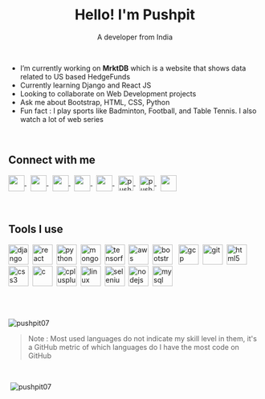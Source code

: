 <h1 align="center">Hello! I'm Pushpit</h1>

<p align="center">A developer from India</p>

<br/>

* I’m currently working on **MrktDB** which is a website that shows data related to US based HedgeFunds
* Currently learning Django and React JS
* Looking to collaborate on Web Development projects
* Ask me about Bootstrap, HTML, CSS, Python
* Fun fact : I play sports like Badminton, Football, and Table Tennis. I also watch a lot of web series
<br/>

## Connect with me

<a href="https://www.linkedin.com/in/pushpit-bhardwaj/">
  <img align="center" height="32" width="32" src="https://cdn.jsdelivr.net/npm/simple-icons@v3/icons/linkedin.svg" />
</a>
&nbsp;
<a href="https://www.youtube.com/channel/UCw4SG-Bh3H1cARcvaWabzlQ/videos">
  <img align="center" height="32" width="32" src="https://cdn.jsdelivr.net/npm/simple-icons@v3/icons/youtube.svg" />
</a>
&nbsp;
<a href="https://www.facebook.com/pushpit.bhardwaj.7/">
  <img align="center" height="32" width="32" src="https://cdn.jsdelivr.net/npm/simple-icons@v3/icons/facebook.svg" />
</a>
&nbsp;
<a href="https://www.instagram.com/pushpit._.07/">
  <img align="center" height="32" width="32" src="https://cdn.jsdelivr.net/npm/simple-icons@v3/icons/instagram.svg" />
</a>
&nbsp;
<a href="mailto: pushpit07@gmail.com">
  <img align="center" height="32" width="32" src="https://cdn.jsdelivr.net/npm/simple-icons@v3/icons/gmail.svg" />
</a>
&nbsp;
<a href="https://dev.to/pushpit07">
  <img align="center" src="https://cdn.jsdelivr.net/npm/simple-icons@3.0.1/icons/dev-dot-to.svg" alt="pushpit07" height="30" width="30" />
</a> 
&nbsp;
<a href="https://twitter.com/pushpit14">
  <img align="center" src="https://cdn.jsdelivr.net/npm/simple-icons@3.0.1/icons/twitter.svg" alt="pushpit14" height="30" width="30" />
</a>
&nbsp;
<a href="https://www.coursera.org/user/79cf53f169d1556e4b4d1e5d5d4e9bfb">
  <img align="center" height="32" width="32" src="https://cdn.jsdelivr.net/npm/simple-icons@v3/icons/coursera.svg" />
</a>

<br/>
<br/>
<br/>

## Tools I use

<p align="left">
  <img src="https://devicons.github.io/devicon/devicon.git/icons/django/django-original.svg" alt="django" width="40" height="40"/>&nbsp;
  <img src="https://devicons.github.io/devicon/devicon.git/icons/react/react-original-wordmark.svg" alt="react" width="40" height="40"/>&nbsp;
  <img src="https://devicons.github.io/devicon/devicon.git/icons/python/python-original.svg" alt="python" width="40" height="40"/>&nbsp;
  <img src="https://devicons.github.io/devicon/devicon.git/icons/mongodb/mongodb-original-wordmark.svg" alt="mongodb" width="40" height="40"/>&nbsp;
  <img src="https://www.vectorlogo.zone/logos/tensorflow/tensorflow-icon.svg" alt="tensorflow" width="40" height="40"/>&nbsp;
  <img src="https://devicons.github.io/devicon/devicon.git/icons/amazonwebservices/amazonwebservices-original-wordmark.svg" alt="aws" width="40" height="40"/>&nbsp; 
  <img src="https://devicons.github.io/devicon/devicon.git/icons/bootstrap/bootstrap-plain.svg" alt="bootstrap" width="40" height="40"/>&nbsp&nbsp;
  <img src="https://www.vectorlogo.zone/logos/google_cloud/google_cloud-icon.svg" alt="gcp" width="40" height="40"/>&nbsp; 
  <img src="https://www.vectorlogo.zone/logos/git-scm/git-scm-icon.svg" alt="git" width="40" height="40"/>&nbsp; 
  <img src="https://devicons.github.io/devicon/devicon.git/icons/html5/html5-original-wordmark.svg" alt="html5" width="40" height="40"/>&nbsp;
  <img src="https://devicons.github.io/devicon/devicon.git/icons/css3/css3-original-wordmark.svg" alt="css3" width="40" height="40"/>&nbsp;
  <img src="https://devicons.github.io/devicon/devicon.git/icons/c/c-original.svg" alt="c" width="40" height="40"/>&nbsp;
  <img src="https://devicons.github.io/devicon/devicon.git/icons/cplusplus/cplusplus-original.svg" alt="cplusplus" width="40" height="40"/>&nbsp;
  <img src="https://devicons.github.io/devicon/devicon.git/icons/linux/linux-original.svg" alt="linux" width="40" height="40"/>&nbsp; 
  <img src="https://raw.githubusercontent.com/detain/svg-logos/780f25886640cef088af994181646db2f6b1a3f8/svg/selenium-logo.svg" alt="selenium" width="40" height="40"/>&nbsp; 
  <img src="https://devicons.github.io/devicon/devicon.git/icons/nodejs/nodejs-original-wordmark.svg" alt="nodejs" width="40" height="40"/>&nbsp; 
  <img src="https://devicons.github.io/devicon/devicon.git/icons/mysql/mysql-original-wordmark.svg" alt="mysql" width="40" height="40"/>&nbsp;
</p>  

<br/>
<br/>

  
<p><img src="https://github-readme-stats.vercel.app/api/top-langs/?username=pushpit07&layout=compact&count_private=true&theme=vue-dark" alt="pushpit07" /></p>  

 > Note : Most used languages do not indicate my skill level in them, it's a GitHub metric of which languages do I have the most code on GitHub
 <br/>
 
<p>&nbsp;<img src="https://github-readme-stats.vercel.app/api?username=pushpit07&show_icons=true&count_private=true&include_all_commits=true&theme=vue-dark" alt="pushpit07" /></p>
